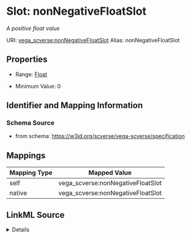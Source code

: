 

# Slot: nonNegativeFloatSlot 


_A positive float value_





URI: [vega_scverse:nonNegativeFloatSlot](https://w3id.org/scverse/vega-scverse/nonNegativeFloatSlot)
Alias: nonNegativeFloatSlot

<!-- no inheritance hierarchy -->








## Properties

* Range: [Float](Float.md)

* Minimum Value: 0





## Identifier and Mapping Information







### Schema Source


* from schema: https://w3id.org/scverse/vega-scverse/specification




## Mappings

| Mapping Type | Mapped Value |
| ---  | ---  |
| self | vega_scverse:nonNegativeFloatSlot |
| native | vega_scverse:nonNegativeFloatSlot |




## LinkML Source

<details>
```yaml
name: nonNegativeFloatSlot
description: A positive float value
from_schema: https://w3id.org/scverse/vega-scverse/specification
rank: 1000
alias: nonNegativeFloatSlot
range: float
minimum_value: 0

```
</details>